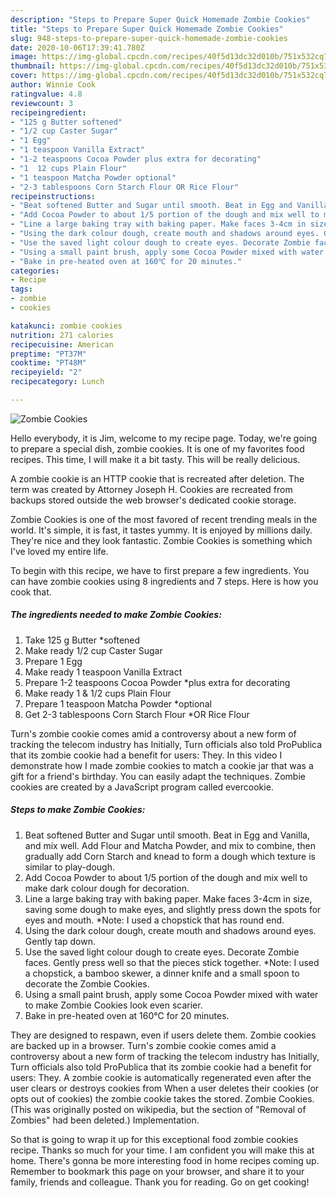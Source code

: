 ```yaml
---
description: "Steps to Prepare Super Quick Homemade Zombie Cookies"
title: "Steps to Prepare Super Quick Homemade Zombie Cookies"
slug: 948-steps-to-prepare-super-quick-homemade-zombie-cookies
date: 2020-10-06T17:39:41.780Z
image: https://img-global.cpcdn.com/recipes/40f5d13dc32d010b/751x532cq70/zombie-cookies-recipe-main-photo.jpg
thumbnail: https://img-global.cpcdn.com/recipes/40f5d13dc32d010b/751x532cq70/zombie-cookies-recipe-main-photo.jpg
cover: https://img-global.cpcdn.com/recipes/40f5d13dc32d010b/751x532cq70/zombie-cookies-recipe-main-photo.jpg
author: Winnie Cook
ratingvalue: 4.8
reviewcount: 3
recipeingredient:
- "125 g Butter softened"
- "1/2 cup Caster Sugar"
- "1 Egg"
- "1 teaspoon Vanilla Extract"
- "1-2 teaspoons Cocoa Powder plus extra for decorating"
- "1  12 cups Plain Flour"
- "1 teaspoon Matcha Powder optional"
- "2-3 tablespoons Corn Starch Flour OR Rice Flour"
recipeinstructions:
- "Beat softened Butter and Sugar until smooth. Beat in Egg and Vanilla, and mix well. Add Flour and Matcha Powder, and mix to combine, then gradually add Corn Starch and knead to form a dough which texture is similar to play-dough."
- "Add Cocoa Powder to about 1/5 portion of the dough and mix well to make dark colour dough for decoration."
- "Line a large baking tray with baking paper. Make faces 3-4cm in size, saving some dough to make eyes, and slightly press down the spots for eyes and mouth. *Note: I used a chopstick that has round end."
- "Using the dark colour dough, create mouth and shadows around eyes. Gently tap down."
- "Use the saved light colour dough to create eyes. Decorate Zombie faces. Gently press well so that the pieces stick together. *Note: I used a chopstick, a bamboo skewer, a dinner knife and a small spoon to decorate the Zombie Cookies."
- "Using a small paint brush, apply some Cocoa Powder mixed with water to make Zombie Cookies look even scarier."
- "Bake in pre-heated oven at 160℃ for 20 minutes."
categories:
- Recipe
tags:
- zombie
- cookies

katakunci: zombie cookies 
nutrition: 271 calories
recipecuisine: American
preptime: "PT37M"
cooktime: "PT48M"
recipeyield: "2"
recipecategory: Lunch

---
```



![Zombie Cookies](https://img-global.cpcdn.com/recipes/40f5d13dc32d010b/751x532cq70/zombie-cookies-recipe-main-photo.jpg)

Hello everybody, it is Jim, welcome to my recipe page. Today, we're going to prepare a special dish, zombie cookies. It is one of my favorites food recipes. This time, I will make it a bit tasty. This will be really delicious.

A zombie cookie is an HTTP cookie that is recreated after deletion. The term was created by Attorney Joseph H. Cookies are recreated from backups stored outside the web browser&#39;s dedicated cookie storage.

Zombie Cookies is one of the most favored of recent trending meals in the world. It's simple, it is fast, it tastes yummy. It is enjoyed by millions daily. They're nice and they look fantastic. Zombie Cookies is something which I've loved my entire life.


To begin with this recipe, we have to first prepare a few ingredients. You can have zombie cookies using 8 ingredients and 7 steps. Here is how you cook that.

<!--inarticleads1-->

##### The ingredients needed to make Zombie Cookies:

1. Take 125 g Butter *softened
1. Make ready 1/2 cup Caster Sugar
1. Prepare 1 Egg
1. Make ready 1 teaspoon Vanilla Extract
1. Prepare 1-2 teaspoons Cocoa Powder *plus extra for decorating
1. Make ready 1 &amp; 1/2 cups Plain Flour
1. Prepare 1 teaspoon Matcha Powder *optional
1. Get 2-3 tablespoons Corn Starch Flour *OR Rice Flour


Turn&#39;s zombie cookie comes amid a controversy about a new form of tracking the telecom industry has Initially, Turn officials also told ProPublica that its zombie cookie had a benefit for users: They. In this video I demonstrate how I made zombie cookies to match a cookie jar that was a gift for a friend&#39;s birthday. You can easily adapt the techniques. Zombie cookies are created by a JavaScript program called evercookie. 

<!--inarticleads2-->

##### Steps to make Zombie Cookies:

1. Beat softened Butter and Sugar until smooth. Beat in Egg and Vanilla, and mix well. Add Flour and Matcha Powder, and mix to combine, then gradually add Corn Starch and knead to form a dough which texture is similar to play-dough.
1. Add Cocoa Powder to about 1/5 portion of the dough and mix well to make dark colour dough for decoration.
1. Line a large baking tray with baking paper. Make faces 3-4cm in size, saving some dough to make eyes, and slightly press down the spots for eyes and mouth. *Note: I used a chopstick that has round end.
1. Using the dark colour dough, create mouth and shadows around eyes. Gently tap down.
1. Use the saved light colour dough to create eyes. Decorate Zombie faces. Gently press well so that the pieces stick together. *Note: I used a chopstick, a bamboo skewer, a dinner knife and a small spoon to decorate the Zombie Cookies.
1. Using a small paint brush, apply some Cocoa Powder mixed with water to make Zombie Cookies look even scarier.
1. Bake in pre-heated oven at 160℃ for 20 minutes.


They are designed to respawn, even if users delete them. Zombie cookies are backed up in a browser. Turn&#39;s zombie cookie comes amid a controversy about a new form of tracking the telecom industry has Initially, Turn officials also told ProPublica that its zombie cookie had a benefit for users: They. A zombie cookie is automatically regenerated even after the user clears or destroys cookies from When a user deletes their cookies (or opts out of cookies) the zombie cookie takes the stored. Zombie Cookies. (This was originally posted on wikipedia, but the section of &#34;Removal of Zombies&#34; had been deleted.) Implementation. 

So that is going to wrap it up for this exceptional food zombie cookies recipe. Thanks so much for your time. I am confident you will make this at home. There's gonna be more interesting food in home recipes coming up. Remember to bookmark this page on your browser, and share it to your family, friends and colleague. Thank you for reading. Go on get cooking!
